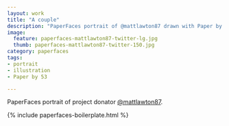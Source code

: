 ```yaml
---
layout: work
title: "A couple"
description: "PaperFaces portrait of @mattlawton87 drawn with Paper by 53 on an iPad."
image: 
  feature: paperfaces-mattlawton87-twitter-lg.jpg
  thumb: paperfaces-mattlawton87-twitter-150.jpg
category: paperfaces
tags: 
- portrait
- illustration
- Paper by 53

---
```


PaperFaces portrait of project donator [@mattlawton87](http://twitter.com/mattlawton87).

{% include paperfaces-boilerplate.html %}